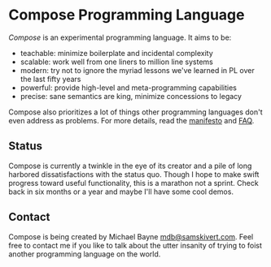 # Compose Programming Language

*Compose* is an experimental programming language. It aims to be:

* teachable: minimize boilerplate and incidental complexity
* scalable: work well from one liners to million line systems
* modern: try not to ignore the myriad lessons we've learned in PL over the last fifty years
* powerful: provide high-level and meta-programming capabilities
* precise: sane semantics are king, minimize concessions to legacy

Compose also prioritizes a lot of things other programming languages don't even address as
problems. For more details, read the [manifesto] and [FAQ].

## Status

Compose is currently a twinkle in the eye of its creator and a pile of long harbored
dissatisfactions with the status quo. Though I hope to make swift progress toward useful
functionality, this is a marathon not a sprint. Check back in six months or a year and maybe I'll
have some cool demos.

## Contact

Compose is being created by Michael Bayne <mdb@samskivert.com>. Feel free to contact me if you like
to talk about the utter insanity of trying to foist another programming language on the world.

[manifesto]: https://samskivert.github.io/compose/posts/manifesto/
[FAQ]: https://samskivert.github.io/compose/faq/
